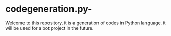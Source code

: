 # codegeneration.py-
Welcome to this repository, it is a generation of codes in Python language. it will be used for a bot project in the future.
